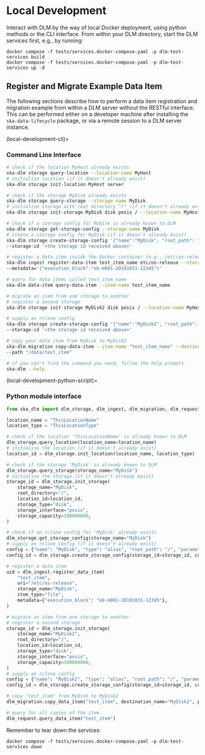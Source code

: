 # Local Development

Interact with DLM by the way of local Docker deployment, using python methods or the CLI interface.
From within your DLM directory, start the DLM services first, e.g., by running:
```
docker compose -f tests/services.docker-compose.yaml -p dlm-test-services build
docker compose -f tests/services.docker-compose.yaml -p dlm-test-services up -d
```

## Register and Migrate Example Data Item

The following sections describe how to perform a data item registration and migration example from within a DLM server without the RESTful interface. This can be performed either on a developer machine after installing the `ska-data-lifecycle` package, or via a remote session to a DLM server instance.

(local-development-cli)=
### Command Line Interface

```bash
# check if the location MyHost already exists
ska-dlm storage query-location --location-name MyHost
# initialise location (if it doesn't already exist)
ska-dlm storage init-location MyHost server

# check if the storage MyDisk already exists
ska-dlm storage query-storage --storage-name MyDisk
# initialise storage with root directory "/" (if it doesn't already exist)
ska-dlm storage init-storage MyDisk disk posix / --location-name MyHost

# check if a storage config for MyDisk is already known to DLM
ska-dlm storage get-storage-config --storage-name MyDisk
# create a storage config for MyDisk (if it doesn't already exist)
ska-dlm storage create-storage-config '{"name":"MyDisk", "root_path": "/", type":"alias", "parameters":{"remote": "/"}}' \
--storage-id '<the storage id received above>'

# register a data item inside the Docker container (e.g., /etc/os-release)
ska-dlm ingest register-data-item test_item_name etc/os-release --storage-name MyDisk \
--metadata='{"execution_block":"eb-m001-20191031-12345"}'

# query for data items called test_item_name
ska-dlm data-item query-data-item --item-name test_item_name

# migrate an item from one storage to another
# register a second storage
ska-dlm storage init-storage MyDisk2 disk posix / --location-name MyHost

# supply an rclone config
ska-dlm storage create-storage-config '{"name":"MyDisk2", "root_path": "/", "type":"alias", "parameters":{"remote": "/"}}' \
--storage-id '<the storage id received above>'

# copy your data item from MyDisk to MyDisk2
ska-dlm migration copy-data-item --item-name "test_item_name" --destination-name "MyDisk2" \
--path "/data/test_item"

# if you can't find the command you need, follow the help prompts
ska-dlm --help
```

(local-development-python-script)=
### Python module interface

```python
from ska_dlm import dlm_storage, dlm_ingest, dlm_migration, dlm_request

location_name = "ThisLocationName"
location_type = "ThisLocationType"

# check if the location 'ThisLocationName' is already known to DLM
dlm_storage.query_location(location_name=location_name)
# initialise the location (if it doesn't already exist)
location_id = dlm_storage.init_location(location_name, location_type)

# check if the storage 'MyDisk' is already known to DLM
dlm_storage.query_storage(storage_name="MyDisk")
# initialise the storage (if it doesn't already exist)
storage_id = dlm_storage.init_storage(
    storage_name="MyDisk",
    root_directory="/",
    location_id=location_id,
    storage_type="disk",
    storage_interface="posix",
    storage_capacity=100000000,
)

# check if an rclone config for 'MyDisk' already exists
dlm_storage.get_storage_config(storage_name="MyDisk")
# supply an rclone config (if it doesn't already exist)
config = {"name": "MyDisk", "type": "alias", "root_path": "/", "parameters": {"remote": "/"}}
config_id = dlm_storage.create_storage_config(storage_id=storage_id, config=config)

# register a data item
uid = dlm_ingest.register_data_item(
    "test_item",
    uri="/etc/os-release",
    storage_name="MyDisk",
    item_type="file",
    metadata={"execution_block": "eb-m001-20191031-12345"},
)

# migrate an item from one storage to another
# register a second storage
storage_id = dlm_storage.init_storage(
    storage_name="MyDisk2",
    root_directory="/",
    location_id=location_id,
    storage_type="disk",
    storage_interface="posix",
    storage_capacity=100000000,
)
# supply an rclone config
config = {"name": "MyDisk2", "type": "alias", "root_path": "/", "parameters": {"remote": "/"}}
config_id = dlm_storage.create_storage_config(storage_id=storage_id, config=config)

# copy "test_item" from MyDisk to MyDisk2
dlm_migration.copy_data_item("test_item", destination_name="MyDisk2", path="/data/test_item")

# query for all copies of the item
dlm_request.query_data_item("test_item")
```

Remember to tear down the services:
```
docker compose -f tests/services.docker-compose.yaml -p dlm-test-services down
```